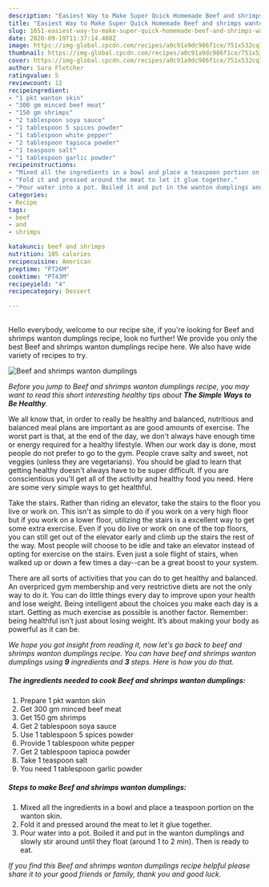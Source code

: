 ```yaml
---
description: "Easiest Way to Make Super Quick Homemade Beef and shrimps wanton dumplings"
title: "Easiest Way to Make Super Quick Homemade Beef and shrimps wanton dumplings"
slug: 1651-easiest-way-to-make-super-quick-homemade-beef-and-shrimps-wanton-dumplings
date: 2020-09-19T11:37:14.400Z
image: https://img-global.cpcdn.com/recipes/a0c91a9dc986f1ce/751x532cq70/beef-and-shrimps-wanton-dumplings-recipe-main-photo.jpg
thumbnail: https://img-global.cpcdn.com/recipes/a0c91a9dc986f1ce/751x532cq70/beef-and-shrimps-wanton-dumplings-recipe-main-photo.jpg
cover: https://img-global.cpcdn.com/recipes/a0c91a9dc986f1ce/751x532cq70/beef-and-shrimps-wanton-dumplings-recipe-main-photo.jpg
author: Sara Fletcher
ratingvalue: 5
reviewcount: 12
recipeingredient:
- "1 pkt wanton skin"
- "300 gm minced beef meat"
- "150 gm shrimps"
- "2 tablespoon soya sauce"
- "1 tablespoon 5 spices powder"
- "1 tablespoon white pepper"
- "2 tablespoon tapioca powder"
- "1 teaspoon salt"
- "1 tablespoon garlic powder"
recipeinstructions:
- "Mixed all the ingredients in a bowl and place a teaspoon portion on the wanton skin."
- "Fold it and pressed around the meat to let it glue together."
- "Pour water into a pot. Boiled it and put in the wanton dumplings and slowly stir around until they float (around 1 to 2 min). Then is ready to eat."
categories:
- Recipe
tags:
- beef
- and
- shrimps

katakunci: beef and shrimps 
nutrition: 105 calories
recipecuisine: American
preptime: "PT26M"
cooktime: "PT43M"
recipeyield: "4"
recipecategory: Dessert

---
```

<br>
Hello everybody, welcome to our recipe site, if you're looking for Beef and shrimps wanton dumplings recipe, look no further! We provide you only the best Beef and shrimps wanton dumplings recipe here. We also have wide variety of recipes to try.
<br>


![Beef and shrimps wanton dumplings](https://img-global.cpcdn.com/recipes/a0c91a9dc986f1ce/751x532cq70/beef-and-shrimps-wanton-dumplings-recipe-main-photo.jpg)

<i>Before you jump to Beef and shrimps wanton dumplings recipe, you may want to read this short interesting healthy tips about <strong>The Simple Ways to Be Healthy</strong>.</i>

We all know that, in order to really be healthy and balanced, nutritious and balanced meal plans are important as are good amounts of exercise. The worst part is that, at the end of the day, we don't always have enough time or energy required for a healthy lifestyle. When our work day is done, most people do not prefer to go to the gym. People crave salty and sweet, not veggies (unless they are vegetarians). You should be glad to learn that getting healthy doesn't always have to be super difficult. If you are conscientious you'll get all of the activity and healthy food you need. Here are some very simple ways to get healthful.

Take the stairs. Rather than riding an elevator, take the stairs to the floor you live or work on. This isn't as simple to do if you work on a very high floor but if you work on a lower floor, utilizing the stairs is a excellent way to get some extra exercise. Even if you do live or work on one of the top floors, you can still get out of the elevator early and climb up the stairs the rest of the way. Most people will choose to be idle and take an elevator instead of opting for exercise on the stairs. Even just a sole flight of stairs, when walked up or down a few times a day--can be a great boost to your system. 

There are all sorts of activities that you can do to get healthy and balanced. An overpriced gym membership and very restrictive diets are not the only way to do it. You can do little things every day to improve upon your health and lose weight. Being intelligent about the choices you make each day is a start. Getting as much exercise as possible is another factor. Remember: being healthful isn’t just about losing weight. It’s about making your body as powerful as it can be. 


<i>We hope you got insight from reading it, now let's go back to beef and shrimps wanton dumplings recipe. You can have beef and shrimps wanton dumplings using <strong>9</strong> ingredients and <strong>3</strong> steps. Here is how you do that.
</i>

##### The ingredients needed to cook Beef and shrimps wanton dumplings:

1. Prepare 1 pkt wanton skin
1. Get 300 gm minced beef meat
1. Get 150 gm shrimps
1. Get 2 tablespoon soya sauce
1. Use 1 tablespoon 5 spices powder
1. Provide 1 tablespoon white pepper
1. Get 2 tablespoon tapioca powder
1. Take 1 teaspoon salt
1. You need 1 tablespoon garlic powder


##### Steps to make Beef and shrimps wanton dumplings:

1. Mixed all the ingredients in a bowl and place a teaspoon portion on the wanton skin.
1. Fold it and pressed around the meat to let it glue together.
1. Pour water into a pot. Boiled it and put in the wanton dumplings and slowly stir around until they float (around 1 to 2 min). Then is ready to eat.


<i>If you find this Beef and shrimps wanton dumplings recipe helpful please share it to your good friends or family, thank you and good luck.</i>
